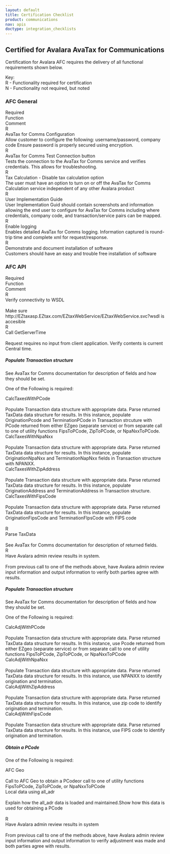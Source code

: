```yaml
---
layout: default
title: Certification Checklist
product: communications
nav: apis
doctype: integration_checklists
---
```

<h2>Certified for Avalara AvaTax for Communications</h2>
<p>Certification for Avalara AFC requires the delivery of all functional requirements shown below.</p>
<p>
    Key:<br />
    R - Functionality required for certification<br />
    N - Functionality not required, but noted
</p>
<h3 id="CertifiedforAvalaraAFC-AFCGeneral">AFC General</h3>
<div class="row">
    <div class="col-xs-1">R<span class="hidden-xs">equired</span></div>
    <div class="col-xs-3">Function</div>
    <div class="col-xs-8">Comment</div>
</div>
<div class="row">
    <div class="col-xs-1">R</div>
    <div class="col-xs-3">AvaTax for Comms Configuration</div>
    <div class="col-xs-8">Allow customer to configure the following: username/password, company code Ensure password is properly secured using encryption.</div>
</div>
<div class="row">
    <div class="col-xs-1">R</div>
    <div class="col-xs-3">AvaTax for Comms Test Connection button</div>
    <div class="col-xs-8">Tests the connection to the AvaTax for Comms service and verifies credentials.  This allows for troubleshooting.</div>
</div>
<div class="row">
    <div class="col-xs-1">R</div>
    <div class="col-xs-3">Tax Calculation - Disable tax calculation option</div>
    <div class="col-xs-8">The user must have an option to turn on or off the AvaTax for Comms Calculation service independent of any other Avalara product</div>
</div>
<div class="row">
    <div class="col-xs-1">R</div>
    <div class="col-xs-3">User Implementation Guide</div>
    <div class="col-xs-8">User Implementation Guid should contain screenshots and information allowing the end user to configure for AvaTax for Comms including where credentials, company code, and transaction/service pairs can be mapped.</div>
</div>
<div class="row">
    <div class="col-xs-1">R</div>
    <div class="col-xs-3">Enable logging</div>
    <div class="col-xs-8">Enables detailed AvaTax for Comms logging.  Information captured is round-trip time and complete xml for request/response.</div>
</div>
<div class="row">
    <div class="col-xs-1">R</div>
    <div class="col-xs-3">Demonstrate and document installation of software</div>
    <div class="col-xs-8">Customers should have an easy and trouble free installation of software</div>
</div>




<h3 id="CertifiedforAvalaraAFC-AFCAPI">AFC API</h3>
<div class="row">
    <div class="col-xs-1">R<span class="hidden-xs">equired</span></div>
    <div class="col-xs-3">Function</div>
    <div class="col-xs-8">Comment</div>
</div>
<div class="row">
    <div class="col-xs-1">R</div>
    <div class="col-xs-3">Verify connectivity to WSDL</div>
    <div class="col-xs-8"><span class="visible-xs"><br /></span>Make sure http://EZtaxasp.EZtax.com/EZtaxWebService/EZtaxWebService.svc?wsdl is accesible</div>
</div>
<div class="row">
    <div class="col-xs-1">R</div>
    <div class="col-xs-3">Call GetServerTime</div>
    <div class="col-xs-8"><span class="visible-xs"><br /></span>Request requires no input from client application.  Verify contents is current Central time.</div>
</div>

<h5>Populate Transaction structure</h5>
<p>See AvaTax for Comms documentation for description of fields and how they should be set.</p>
<p>One of the Following is required:</p>
<div class="row">
    <div class="col-xs-1"></div>
    <div class="col-xs-3">CalcTaxesWithPCode</div>
    <div class="col-xs-8"><span class="visible-xs"><br /></span>Populate Transaction data structure with appropriate data.  Parse returned TaxData data structure for results.  In this instance, populate OriginationPcode and TerminationPCode in Transaction strcuture with PCode returned from either EZgeo (separate service) or from separate call to one of utility functions FipsToPCode, ZipToPCode, or NpaNxxToPCode.</div>
</div>
<div class="row">
    <div class="col-xs-1"></div>
    <div class="col-xs-3">CalcTaxesWithNpaNxx</div>
    <div class="col-xs-8"><span class="visible-xs"><br /></span>Populate Transaction data structure with appropriate data.  Parse returned TaxData data structure for results.  In this instance, populate OriginationNpaNxx and TerminationNapNxx fields in Transaction structure with NPANXX.</div>
</div>
<div class="row">
    <div class="col-xs-1"></div>
    <div class="col-xs-3">CalcTaxesWithZipAddress</div>
    <div class="col-xs-8"><span class="visible-xs"><br /></span>Populate Transaction data structure with appropriate data.  Parse returned TaxData data structure for results.  In this instance, populate OriginationAddress and TerminationAddress in Transaction structure.</div>
</div>
<div class="row">
    <div class="col-xs-1"></div>
    <div class="col-xs-3">CalcTaxesWithFipsCode</div>
    <div class="col-xs-8"><span class="visible-xs"><br /></span>Populate Transaction data structure with appropriate data.  Parse returned TaxData data structure for results.  In this instance, populate OriginationFipsCode and TerminationFIpsCode with FIPS code</div>
</div>
<br />
<div class="row">
    <div class="col-xs-1">R</div>
    <div class="col-xs-3">Parse TaxData</div>
    <div class="col-xs-8"><span class="visible-xs"><br /></span>See AvaTax for Comms documentation for description of returned fields.</div>
</div>
<div class="row">
    <div class="col-xs-1">R</div>
    <div class="col-xs-3">Have Avalara admin review results in system.</div>
    <div class="col-xs-8"><span class="visible-xs"><br /></span>From previous call to one of the methods above, have Avalara admin review input information and output information to verify both parties agree with results.</div>
</div>
<h5>Populate Transaction structure</h5>
<p>See AvaTax for Comms documentation for description of fields and how they should be set.</p>
<p>One of the Following is required:</p>
<div class="row">
    <div class="col-xs-1"></div>
    <div class="col-xs-3">CalcAdjWithPCode</div>
    <div class="col-xs-8"><span class="visible-xs"><br /></span>Populate Transaction data structure with appropriate data.  Parse returned TaxData data structure for results.  In this instance, use Pcode returned from either EZgeo (separate service) or from separate call to one of utility functions FipsToPCode, ZipToPCode, or NpaNxxToPCode</div>
</div>
<div class="row">
    <div class="col-xs-1"></div>
    <div class="col-xs-3">CalcAdjWithNpaNxx</div>
    <div class="col-xs-8"><span class="visible-xs"><br /></span>Populate Transaction data structure with appropriate data.  Parse returned TaxData data structure for results.  In this instance, use NPANXX to identify origination and termination.
</div>
</div>
<div class="row">
    <div class="col-xs-1"></div>
    <div class="col-xs-3">CalcAdjWithZipAddress</div>
    <div class="col-xs-8"><span class="visible-xs"><br /></span>Populate Transaction data structure with appropriate data.  Parse returned TaxData data structure for results.  In this instance, use zip code to identify origination and termination.</div>
</div>
<div class="row">
    <div class="col-xs-1"></div>
    <div class="col-xs-3">CalcAdjWithFipsCode</div>
    <div class="col-xs-8"><span class="visible-xs"><br /></span>Populate Transaction data structure with appropriate data.  Parse returned TaxData data structure for results.  In this instance, use FIPS code to identify origination and termination.</div>
</div>
<h5>Obtain a PCode</h5>
<p>One of the Following is required:</p>
<div class="row">
    <div class="col-xs-1"></div>
    <div class="col-xs-3">AFC Geo</div>
    <div class="col-xs-8"><span class="visible-xs"><br /></span>Call to AFC Geo to obtain a PCodeor call to one of utility functions FipsToPCode, ZipToPCode, or NpaNxxToPCode</div>
</div>
<div class="row">
    <div class="col-xs-1"></div>
    <div class="col-xs-3">Local data using all_adr</div>
    <div class="col-xs-8"><span class="visible-xs"><br /></span>Explain how the all_adr data is loaded and maintained.Show how this data is used for obtaining a PCode</div>
</div>
<br />
<div class="row padding-bottom">
    <div class="col-xs-1">R</div>
    <div class="col-xs-3">Have Avalara admin review results in system</div>
    <div class="col-xs-8"><span class="visible-xs"><br /></span>From previous call to one of the methods above, have Avalara admin review input information and output information to verify adjustment was made and both parties agree with results.</div>
</div>
